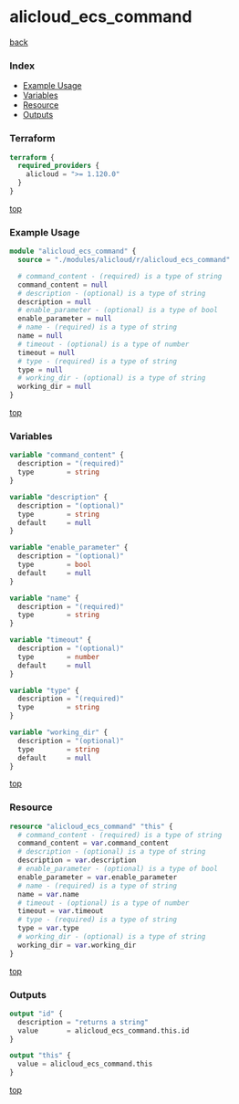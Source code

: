 # alicloud_ecs_command

[back](../alicloud.md)

### Index

- [Example Usage](#example-usage)
- [Variables](#variables)
- [Resource](#resource)
- [Outputs](#outputs)

### Terraform

```terraform
terraform {
  required_providers {
    alicloud = ">= 1.120.0"
  }
}
```

[top](#index)

### Example Usage

```terraform
module "alicloud_ecs_command" {
  source = "./modules/alicloud/r/alicloud_ecs_command"

  # command_content - (required) is a type of string
  command_content = null
  # description - (optional) is a type of string
  description = null
  # enable_parameter - (optional) is a type of bool
  enable_parameter = null
  # name - (required) is a type of string
  name = null
  # timeout - (optional) is a type of number
  timeout = null
  # type - (required) is a type of string
  type = null
  # working_dir - (optional) is a type of string
  working_dir = null
}
```

[top](#index)

### Variables

```terraform
variable "command_content" {
  description = "(required)"
  type        = string
}

variable "description" {
  description = "(optional)"
  type        = string
  default     = null
}

variable "enable_parameter" {
  description = "(optional)"
  type        = bool
  default     = null
}

variable "name" {
  description = "(required)"
  type        = string
}

variable "timeout" {
  description = "(optional)"
  type        = number
  default     = null
}

variable "type" {
  description = "(required)"
  type        = string
}

variable "working_dir" {
  description = "(optional)"
  type        = string
  default     = null
}
```

[top](#index)

### Resource

```terraform
resource "alicloud_ecs_command" "this" {
  # command_content - (required) is a type of string
  command_content = var.command_content
  # description - (optional) is a type of string
  description = var.description
  # enable_parameter - (optional) is a type of bool
  enable_parameter = var.enable_parameter
  # name - (required) is a type of string
  name = var.name
  # timeout - (optional) is a type of number
  timeout = var.timeout
  # type - (required) is a type of string
  type = var.type
  # working_dir - (optional) is a type of string
  working_dir = var.working_dir
}
```

[top](#index)

### Outputs

```terraform
output "id" {
  description = "returns a string"
  value       = alicloud_ecs_command.this.id
}

output "this" {
  value = alicloud_ecs_command.this
}
```

[top](#index)